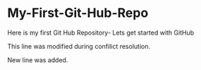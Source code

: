 # My-First-Git-Hub-Repo
Here is my first Git Hub Repository- Lets get started with GitHub

This line was modified during confilict resolution.

New line was added.
